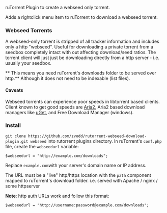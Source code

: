 ruTorrent Plugin to create a webseed only torrent.

Adds a rightclick menu item to ruTorrent to download a webseed torrent.


### Webseed Torrents
A webseed-only torrent is stripped of all tracker information and includes only a http "webseed".
Useful for downloading a private torrent from a seedbox completely intact with out affecting download/seed ratios. The torrent client will just just be downloading directly from a http server - i.e. usually your seedbox.

** This means you need ruTorrent's downloads folder to be served over http.** 
Although it does not need to be indexable (list files).

#### Caveats 
Webseed torrents can experience poor speeds in libtorrent based clients.
Client known to get good speeds are [Aria2](https://aria2.github.io/), Aria2 based download managers like [uGet](http://ugetdm.com), and Free Download Manager (windows).


### Install

`git clone https://github.com/zvodd/rutorrent-webseed-download-plugin.git webseed` into rutorrent plugins directory.
In ruTorrent's `conf.php` file, create the `webseedurl` variable:
```
$webseedurl = "http://example.com/downloads";
```
Replace `example.com`with your server's domain name or IP address.

The URL must be a "live" http/https location with the `path` component mapped to ruTorrent's download folder. i.e. served with Apache / nginx / some httpserver

**Note**:  http auth URLs work and follow this format:

```
$webseedurl = "http://username:password@example.com/downloads";
```
